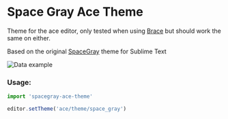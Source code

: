 # Space Gray Ace Theme

Theme for the ace editor, only tested when using [Brace](https://github.com/thlorenz/brace) but should work the same on either.

Based on the original [SpaceGray](https://github.com/kkga/spacegray) theme for Sublime Text

![Data example](http://i.imgur.com/njHzwZG.png)

### Usage:

```javascript
import 'spacegray-ace-theme'

editor.setTheme('ace/theme/space_gray')
```
